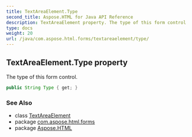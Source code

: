 ```yaml
---
title: TextAreaElement.Type
second_title: Aspose.HTML for Java API Reference
description: TextAreaElement property. The type of this form control
type: docs
weight: 20
url: /java/com.aspose.html.forms/textareaelement/type/
---
```

## TextAreaElement.Type property

The type of this form control.

```java
public String Type { get; }
```

### See Also

* class [TextAreaElement](../)
* package [com.aspose.html.forms](../../../com.aspose.html.forms/)
* package [Aspose.HTML](../../../)
